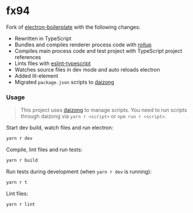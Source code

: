 # fx94

Fork of [electron-boilerplate](https://github.com/sindresorhus/electron-boilerplate) with the following changes:

- Rewritten in TypeScript
- Bundles and compiles renderer process code with [rollup](https://github.com/rollup/rollup)
- Compiles main process code and test project with TypeScript project references
- Lints files with [eslint-typescript](https://github.com/typescript-eslint/typescript-eslint)
- Watches source files in dev mode and auto reloads electron
- Added lit-element
- Migrated `package.json` scripts to [daizong](https://github.com/mgenware/daizong)

### Usage

> This project uses [daizong](https://github.com/mgenware/daizong) to manage scripts. You need to run scripts through daizong via `yarn r <script>` or `npm run r <script>`.

Start dev build, watch files and run electron:

```sh
yarn r dev
```

Compile, lint files and run tests:

```sh
yarn r build
```

Run tests during development (when `yarn r dev` is running):

```sh
yarn r t
```

Lint files:

```sh
yarn r lint
```
